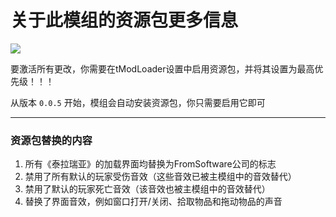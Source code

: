 ﻿# 关于此模组的资源包更多信息

![](https://github.com/rzc0d3r/DarkSoulsResourcePack/blob/main/icon.png)

要激活所有更改，你需要在tModLoader设置中启用资源包，并将其设置为最高优先级！！！

从版本 ```0.0.5``` 开始，模组会自动安装资源包，你只需要启用它即可

---

### 资源包替换的内容

1. 所有《泰拉瑞亚》的加载界面均替换为FromSoftware公司的标志
2. 禁用了所有默认的玩家受伤音效（这些音效已被主模组中的音效替代）
3. 禁用了默认的玩家死亡音效（该音效也被主模组中的音效替代）
4. 替换了界面音效，例如窗口打开/关闭、拾取物品和拖动物品的声音
